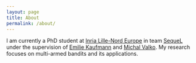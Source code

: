 ```yaml
---
layout: page
title: About
permalink: /about/
---
```


I am currently a PhD student at [Inria Lille-Nord Europe](https://www.inria.fr/centre/lille) in team [SequeL](https://team.inria.fr/sequel/) under the supervision of [Emilie Kaufmann](http://chercheurs.lille.inria.fr/ekaufman/index.html) and [Michal Valko](http://researchers.lille.inria.fr/~valko/hp/). My research focuses on multi-armed bandits and its applications.
